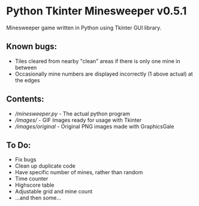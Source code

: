 Python Tkinter Minesweeper v0.5.1
===========================

Minesweeper game written in Python using Tkinter GUI library.

Known bugs:
----------
- Tiles cleared from nearby "clean" areas if there is only one mine in between
- Occasionally mine numbers are displayed incorrectly (1 above actual) at the edges

Contents:
----------

- */minesweeper.py* - The actual python program
- */images/* - GIF Images ready for usage with Tkinter
- */images/original* - Original PNG images made with GraphicsGale

To Do:
----------
- Fix bugs
- Clean up duplicate code
- Have specific number of mines, rather than random
- Time counter
- Highscore table
- Adjustable grid and mine count
- ...and then some...




